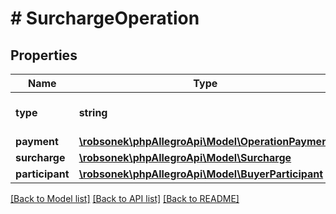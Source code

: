 # # SurchargeOperation

## Properties

Name | Type | Description | Notes
------------ | ------------- | ------------- | -------------
**type** | **string** |  | [optional] [default to 'SURCHARGE']
**payment** | [**\robsonek\phpAllegroApi\Model\OperationPayment**](OperationPayment.md) |  |
**surcharge** | [**\robsonek\phpAllegroApi\Model\Surcharge**](Surcharge.md) |  |
**participant** | [**\robsonek\phpAllegroApi\Model\BuyerParticipant**](BuyerParticipant.md) |  |

[[Back to Model list]](../../README.md#models) [[Back to API list]](../../README.md#endpoints) [[Back to README]](../../README.md)
